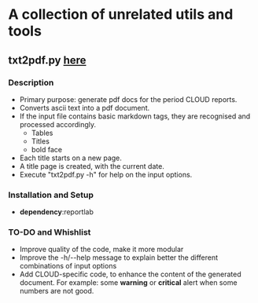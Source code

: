 # A collection of unrelated utils and tools 

## txt2pdf.py [here](txt2pdf.py)

### Description
* Primary purpose: generate pdf docs for the period CLOUD reports. 
* Converts ascii text into a pdf document. 
* If the input file contains basic markdown tags, they are recognised and processed accordingly. 
    * Tables
    * Titles
    * bold face 
* Each title starts on a new page.
* A title page is created, with the current date. 
* Execute "txt2pdf.py -h" for help on the input options. 

### Installation and Setup
* **dependency**:reportlab

### TO-DO and Whishlist
* Improve quality of the code, make it more modular
* Improve the -h/--help message to explain better the different combinations of input options
* Add CLOUD-specific code, to enhance the content of the generated document. For example: some **warning** or **critical** alert when some numbers are not good.

